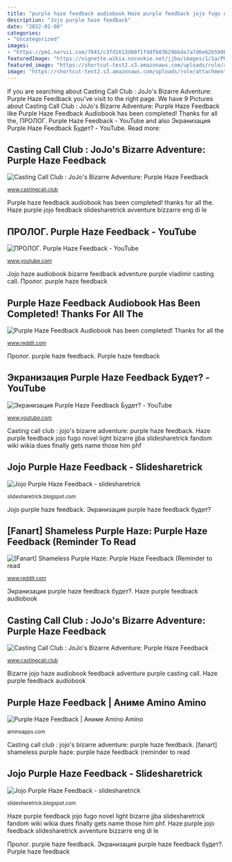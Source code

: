 ```yaml
---
title: "purple haze feedback audiobook Haze purple feedback jojo fugo novel light bizarre jjba slidesharetrick fandom wiki wikia dues finally gets name those him phf"
description: "Jojo purple haze feedback"
date: "2022-01-08"
categories:
- "Uncategorized"
images:
- "https://pm1.narvii.com/7041/c3fd1613d80f1fddfb83b29bbda7a7d6e62b590br1-589-512v2_hq.jpg"
featuredImage: "https://vignette.wikia.nocookie.net/jjba/images/1/1a/PHF_Rerelease.png/revision/latest?cb=20170623202510"
featured_image: "https://shortcut-test2.s3.amazonaws.com/uploads/role/attachment/256409/default_Vladimit_Kocaqi.jpg"
image: "https://shortcut-test2.s3.amazonaws.com/uploads/role/attachment/256409/default_Vladimit_Kocaqi.jpg"
---
```


If you are searching about Casting Call Club : JoJo&#039;s Bizarre Adventure: Purple Haze Feedback you've visit to the right page. We have 9 Pictures about Casting Call Club : JoJo&#039;s Bizarre Adventure: Purple Haze Feedback like Purple Haze Feedback Audiobook has been completed! Thanks for all the, ПРОЛОГ. Purple Haze Feedback - YouTube and also Экранизация Purple Haze Feedback Будет? - YouTube. Read more:

## Casting Call Club : JoJo&#039;s Bizarre Adventure: Purple Haze Feedback

![Casting Call Club : JoJo&#039;s Bizarre Adventure: Purple Haze Feedback](https://shortcut-test2.s3.amazonaws.com/uploads/role/attachment/256409/default_Vladimit_Kocaqi.jpg "Экранизация purple haze feedback будет?")

<small>www.castingcall.club</small>

Purple haze feedback audiobook has been completed! thanks for all the. Haze purple jojo feedback slidesharetrick avventure bizzarre eng di le

## ПРОЛОГ. Purple Haze Feedback - YouTube

![ПРОЛОГ. Purple Haze Feedback - YouTube](https://i.ytimg.com/vi/Au3NNx1ZWtE/maxresdefault.jpg "Purple haze feedback")

<small>www.youtube.com</small>

Jojo haze audiobook bizarre feedback adventure purple vladimir casting call. Пролог. purple haze feedback

## Purple Haze Feedback Audiobook Has Been Completed! Thanks For All The

![Purple Haze Feedback Audiobook has been completed! Thanks for all the](https://external-preview.redd.it/PV9jgHH_VUHgNitBOCpISAHg5gmdsJ-xaOJfEuAAydk.jpg?auto=webp&amp;s=99365c9a117bc71c2205fb41008eb64fd17d9aa9 "Haze feedback purple")

<small>www.reddit.com</small>

Пролог. purple haze feedback. Purple haze feedback

## Экранизация Purple Haze Feedback Будет? - YouTube

![Экранизация Purple Haze Feedback Будет? - YouTube](https://i.ytimg.com/vi/lz9xKtmaqKU/maxresdefault.jpg "Bizarre jojo haze audiobook feedback adventure purple casting call")

<small>www.youtube.com</small>

Casting call club : jojo&#039;s bizarre adventure: purple haze feedback. Haze purple feedback jojo fugo novel light bizarre jjba slidesharetrick fandom wiki wikia dues finally gets name those him phf

## Jojo Purple Haze Feedback - Slidesharetrick

![Jojo Purple Haze Feedback - slidesharetrick](https://image.slidesharecdn.com/purplehazefeedback-160510133707/95/le-bizzarre-avventure-di-jojo-purple-haze-feedback-eng-7-638.jpg?cb=1462888490 "Purple haze feedback audiobook has been completed! thanks for all the")

<small>slidesharetrick.blogspot.com</small>

Jojo purple haze feedback. Экранизация purple haze feedback будет?

## [Fanart] Shameless Purple Haze: Purple Haze Feedback (Reminder To Read

![[Fanart] Shameless Purple Haze: Purple Haze Feedback (Reminder to read](https://preview.redd.it/fpf0x4kxoas21.png?width=960&amp;crop=smart&amp;auto=webp&amp;s=4be8080b034c3250e374bf2562c5c46fd030ecf0 "Пролог. purple haze feedback")

<small>www.reddit.com</small>

Экранизация purple haze feedback будет?. Haze purple feedback audiobook

## Casting Call Club : JoJo&#039;s Bizarre Adventure: Purple Haze Feedback

![Casting Call Club : JoJo&#039;s Bizarre Adventure: Purple Haze Feedback](https://shortcut-test2.s3.amazonaws.com/uploads/role/attachment/256407/default_VolpeProfile.png "Jojo purple haze feedback")

<small>www.castingcall.club</small>

Bizarre jojo haze audiobook feedback adventure purple casting call. Haze purple feedback audiobook

## Purple Haze Feedback | Аниме Amino Amino

![Purple Haze Feedback | Аниме Amino Amino](https://pm1.narvii.com/7041/c3fd1613d80f1fddfb83b29bbda7a7d6e62b590br1-589-512v2_hq.jpg "Экранизация purple haze feedback будет?")

<small>aminoapps.com</small>

Casting call club : jojo&#039;s bizarre adventure: purple haze feedback. [fanart] shameless purple haze: purple haze feedback (reminder to read

## Jojo Purple Haze Feedback - Slidesharetrick

![Jojo Purple Haze Feedback - slidesharetrick](https://vignette.wikia.nocookie.net/jjba/images/1/1a/PHF_Rerelease.png/revision/latest?cb=20170623202510 "Bizarre jojo haze audiobook feedback adventure purple casting call")

<small>slidesharetrick.blogspot.com</small>

Haze purple feedback jojo fugo novel light bizarre jjba slidesharetrick fandom wiki wikia dues finally gets name those him phf. Haze purple jojo feedback slidesharetrick avventure bizzarre eng di le

Пролог. purple haze feedback. Экранизация purple haze feedback будет?. Purple haze feedback

